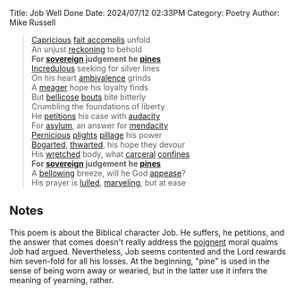 Title: Job Well Done
Date: 2024/07/12 02:33PM
Category: Poetry
Author: Mike Russell

> [Capricious](https://www.merriam-webster.com/dictionary/Capricious) [fait accomplis](https://www.merriam-webster.com/dictionary/accomplis) unfold<br>
An unjust [reckoning](https://www.merriam-webster.com/dictionary/reckoning) to behold<br>
**For [sovereign](https://www.merriam-webster.com/dictionary/sovereign) judgement he [pines](https://www.merriam-webster.com/dictionary/pines)<br>**
[Incredulous](https://www.merriam-webster.com/dictionary/Incredulous) seeking for silver lines<br>
On his heart [ambivalence](https://www.merriam-webster.com/dictionary/ambivalence) grinds<br>
A [meager](https://www.merriam-webster.com/dictionary/meager) hope his loyalty finds<br>
But [bellicose](https://www.merriam-webster.com/dictionary/bellicose) [bouts](https://www.merriam-webster.com/dictionary/bouts) bite bitterly<br>
Crumbling the foundations of liberty<br>
He [petitions](https://www.merriam-webster.com/dictionary/petitions) his case with [audacity](https://www.merriam-webster.com/dictionary/audacity)<br>
For [asylum](https://www.merriam-webster.com/dictionary/asylum), an answer for [mendacity](https://www.merriam-webster.com/dictionary/mendacity)<br>
[Pernicious](https://www.merriam-webster.com/dictionary/Pernicious) [plights](https://www.merriam-webster.com/dictionary/plights) [pillage](https://www.merriam-webster.com/dictionary/pillage) his power<br>
[Bogarted](https://www.merriam-webster.com/dictionary/Bogarted), [thwarted](https://www.merriam-webster.com/dictionary/thwarted), his hope they devour<br>
His [wretched](https://www.merriam-webster.com/dictionary/wretched) body, what [carceral](https://www.merriam-webster.com/dictionary/carceral) [confines](https://www.merriam-webster.com/dictionary/confines)<br>
**For [sovereign](https://www.merriam-webster.com/dictionary/sovereign) judgement he [pines](https://www.merriam-webster.com/dictionary/pines)<br>**
A [bellowing](https://www.merriam-webster.com/dictionary/bellowing) breeze, will he God [appease](https://www.merriam-webster.com/dictionary/appease)?<br>
His prayer is [lulled](https://www.merriam-webster.com/dictionary/lulled), [marveling](https://www.merriam-webster.com/dictionary/marveling), but at ease

## Notes

This poem is about the Biblical character Job. He suffers, he petitions, and the answer that comes doesn't really address the [poignent](https://www.merriam-webster.com/dictionary/poignant) moral qualms Job had argued. Nevertheless, Job seems contented and the Lord rewards him seven-fold for all his losses. At the beginning, "pine" is used in the sense of being worn away or wearied, but in the latter use it infers the meaning of yearning, rather.
